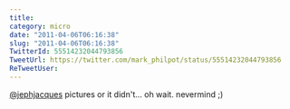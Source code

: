```yaml
---
title: 
category: micro
date: "2011-04-06T06:16:38"
slug: "2011-04-06T06:16:38"
TwitterId: 55514232044793856
TweetUrl: https://twitter.com/mark_philpot/status/55514232044793856
ReTweetUser: 
---
```


[@jephjacques](https://twitter.com/jephjacques) pictures or it didn't... oh wait.  nevermind ;)